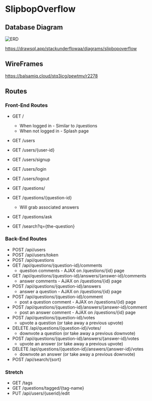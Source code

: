 # SlipbopOverflow

## Database Diagram

![ERD](./documentation/database-schema/erd.png)

https://drawsql.app/stackunderflowaa/diagrams/slipbopoverflow

## WireFrames

https://balsamiq.cloud/stq3icg/pewtmv/r2278

## Routes
### Front-End Routes
- GET /
  - When logged in - Similar to /questions
  - When not logged in - Splash page
  
- GET /users
- GET /users/{user-id}
- GET /users/signup
- GET /users/login
- GET /users/logout

- GET /questions/
- GET /questions/{question-id}
  - Will grab associated answers
- GET /questions/ask
- GET /search?q={the-question}

### Back-End Routes
- POST /api/users
- POST /api/users/token
- POST /api/questions
- GET /api/questions/{question-id}/comments
  - question comments - AJAX on /questions/{id} page
- GET /api/questions/{question-id}/answers/{answer-id}/comments
  - answer comments - AJAX on /questions/{id} page
- POST /api/questions/{question-id}/answers
  - answer a question - AJAX on /questions/{id} page
- POST /api/questions/{question-id}/comment
  - post a question comment - AJAX on /questions/{id} page
- POST /api/questions/{question-id}/answers/{answer-id}/comment
  - post an answer comment - AJAX on /questions/{id} page
- POST /api/questions/{question-id}/votes
  - upvote a question (or take away a previous upvote)
- DELETE /api/questions/{question-id}/votes/
  - downvote a question (or take away a previous downvote)
- POST /api/questions/{question-id}/answers/{answer-id}/votes
  - upvote an answer (or take away a previous upvote)
- DELETE /api/questions/{question-id}/answers/{answer-id}/votes
  - downvote an answer (or take away a previous downvote)
- POST /api/search/{sort}

### Stretch

- GET /tags
- GET /questions/tagged/{tag-name}
- PUT /api/users/{userid}/edit

